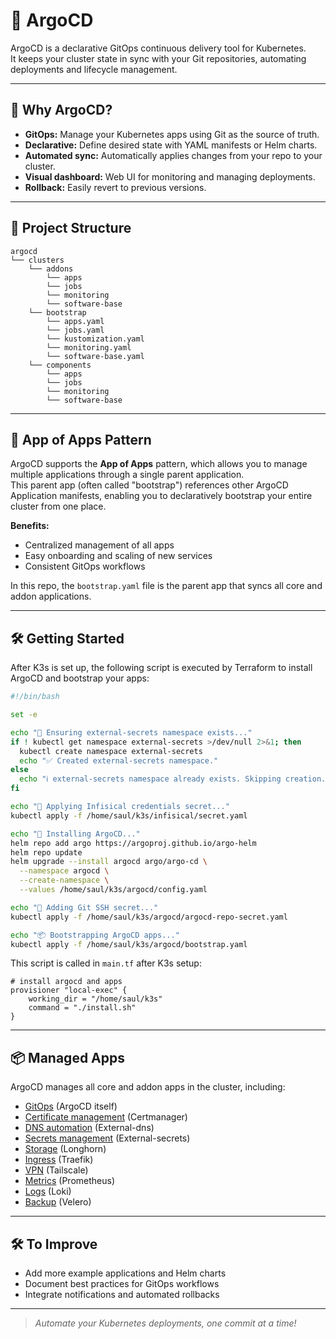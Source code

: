 # 🚦 ArgoCD

ArgoCD is a declarative GitOps continuous delivery tool for Kubernetes.  
It keeps your cluster state in sync with your Git repositories, automating deployments and lifecycle management.

---

## 🚀 Why ArgoCD?

- **GitOps:** Manage your Kubernetes apps using Git as the source of truth.
- **Declarative:** Define desired state with YAML manifests or Helm charts.
- **Automated sync:** Automatically applies changes from your repo to your cluster.
- **Visual dashboard:** Web UI for monitoring and managing deployments.
- **Rollback:** Easily revert to previous versions.

---

## 📁 Project Structure

```
argocd
└── clusters
    └── addons
        └── apps
        └── jobs
        └── monitoring
        └── software-base
    └── bootstrap
        └── apps.yaml
        └── jobs.yaml
        └── kustomization.yaml
        └── monitoring.yaml
        └── software-base.yaml
    └── components
        └── apps
        └── jobs
        └── monitoring
        └── software-base
```
---

## 🚦 App of Apps Pattern

ArgoCD supports the **App of Apps** pattern, which allows you to manage multiple applications through a single parent application.  
This parent app (often called "bootstrap") references other ArgoCD Application manifests, enabling you to declaratively bootstrap your entire cluster from one place.

**Benefits:**
- Centralized management of all apps
- Easy onboarding and scaling of new services
- Consistent GitOps workflows

In this repo, the `bootstrap.yaml` file is the parent app that syncs all core and addon applications.

---

## 🛠️ Getting Started

After K3s is set up, the following script is executed by Terraform to install ArgoCD and bootstrap your apps:

```bash
#!/bin/bash

set -e

echo "🚀 Ensuring external-secrets namespace exists..."
if ! kubectl get namespace external-secrets >/dev/null 2>&1; then
  kubectl create namespace external-secrets
  echo "✅ Created external-secrets namespace."
else
  echo "ℹ️ external-secrets namespace already exists. Skipping creation."
fi

echo "🔐 Applying Infisical credentials secret..."
kubectl apply -f /home/saul/k3s/infisical/secret.yaml

echo "🚀 Installing ArgoCD..."
helm repo add argo https://argoproj.github.io/argo-helm
helm repo update
helm upgrade --install argocd argo/argo-cd \
  --namespace argocd \
  --create-namespace \
  --values /home/saul/k3s/argocd/config.yaml

echo "🔐 Adding Git SSH secret..."
kubectl apply -f /home/saul/k3s/argocd/argocd-repo-secret.yaml

echo "📦 Bootstrapping ArgoCD apps..."
kubectl apply -f /home/saul/k3s/argocd/bootstrap.yaml
```

This script is called in `main.tf` after K3s setup:

```hcl
# install argocd and apps
provisioner "local-exec" {
    working_dir = "/home/saul/k3s"
    command = "./install.sh"
}
```

---

## 📦 Managed Apps

ArgoCD manages all core and addon apps in the cluster, including:
- [GitOps](/kubernetes/argocd/clusters/addons/software-base/argocd) (ArgoCD itself)
- [Certificate management](/kubernetes/argocd/clusters/addons/software-base/cert-manager) (Certmanager)
- [DNS automation](/kubernetes/argocd/clusters/addons/software-base/external-dns) (External-dns)
- [Secrets management](/kubernetes/argocd/clusters/addons/software-base/external-secrets) (External-secrets)
- [Storage](/kubernetes/argocd/clusters/addons/software-base/longhorn) (Longhorn)
- [Ingress](/kubernetes/argocd/clusters/addons/software-base/traefik) (Traefik)
- [VPN](/kubernetes/argocd/clusters/addons/software-base/tailscale) (Tailscale)
- [Metrics](/kubernetes/argocd/clusters/addons/monitoring/prometheus) (Prometheus)
- [Logs](/kubernetes/argocd/clusters/addons/monitoring/promtail) (Loki)
- [Backup](/kubernetes/argocd/clusters/addons/software-base/velero) (Velero)

---

## 🛠️ To Improve

- Add more example applications and Helm charts
- Document best practices for GitOps workflows
- Integrate notifications and automated rollbacks

---

> _Automate your Kubernetes deployments, one commit at a time!_